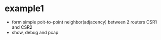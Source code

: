 # example1

* form simple poit-to-point neighbor(adjacency) between 2 routers CSR1 and CSR2
* show, debug and pcap
